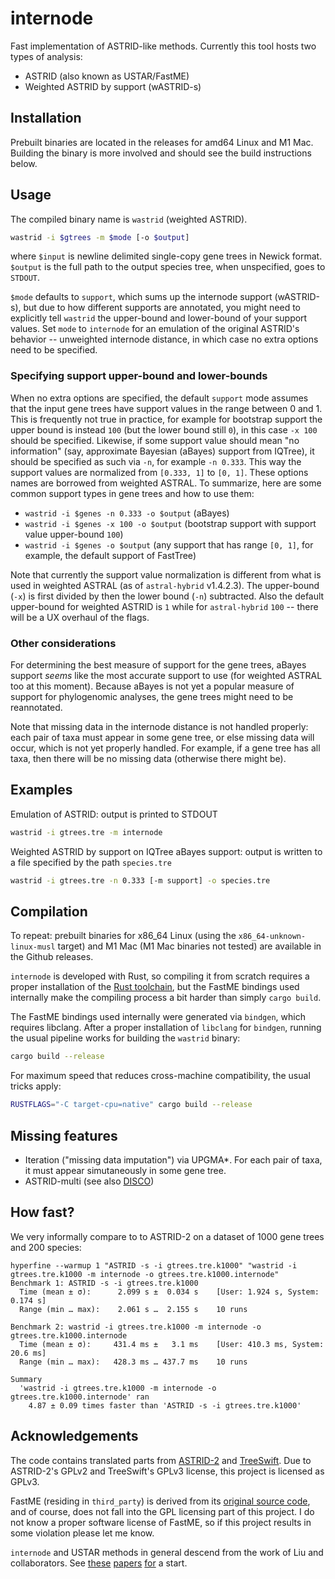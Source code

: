 internode
==================

Fast implementation of ASTRID-like methods. Currently this tool hosts two types of analysis:

 - ASTRID (also known as USTAR/FastME)
 - Weighted ASTRID by support (wASTRID-s)

## Installation

Prebuilt binaries are located in the releases for amd64 Linux and M1 Mac. Building the binary is more involved and should
see the build instructions below.

## Usage

The compiled binary name is `wastrid` (weighted ASTRID).

```bash
wastrid -i $gtrees -m $mode [-o $output]
```

where `$input` is newline delimited single-copy gene trees in Newick format. `$output` is the full path to the output species tree, when unspecified, goes to `STDOUT`.

`$mode` defaults to `support`, which sums up the internode support (wASTRID-s), but due to how different supports are annotated, you might need to explicitly tell `wastrid` the upper-bound and lower-bound of your support values.
Set `mode` to `internode` for an emulation of the original ASTRID's behavior -- unweighted internode distance, in which case no extra options need to be specified.

### Specifying support upper-bound and lower-bounds

When no extra options are specified, the default `support` mode assumes that the input gene trees have support values in the range between 0 and 1. This is frequently not true in practice, for example for bootstrap support the upper bound is instead `100` (but the lower bound still `0`), in this case `-x 100` should be specified. Likewise, if some support value should mean "no information" (say, approximate Bayesian (aBayes) support from IQTree),
it should be specified as such via `-n`, for example `-n 0.333`. This way the support values are normalized from `[0.333, 1]` to `[0, 1]`. These options names are borrowed from weighted ASTRAL. To summarize, here are some common support types in gene trees and how to use them:

 - `wastrid -i $genes -n 0.333 -o $output` (aBayes)
 - `wastrid -i $genes -x 100 -o $output` (bootstrap support with support value upper-bound `100`)
 - `wastrid -i $genes -o $output` (any support that  has range `[0, 1]`, for example, the default support of FastTree)

Note that currently the support value normalization is different from what is used in weighted ASTRAL (as of `astral-hybrid` v1.4.2.3). The upper-bound (`-x`) is first divided by then the lower bound (`-n`) subtracted. Also the default upper-bound for weighted ASTRID is `1` while for `astral-hybrid` `100` -- there will be a UX overhaul of the flags.

### Other considerations

For determining the best measure of support for the gene trees, aBayes support *seems* like the most accurate support to use (for weighted ASTRAL too at this moment). Because aBayes is not yet a popular measure of support for phylogenomic analyses, the gene trees might need to be reannotated.

Note that missing data in the internode distance is not handled properly: each pair of taxa must appear in some gene tree, or else missing data will occur, which is not yet properly handled. For example,
if a gene tree has all taxa, then there will be no missing data (otherwise there might be).

## Examples

Emulation of ASTRID: output is printed to STDOUT

```bash
wastrid -i gtrees.tre -m internode
```

Weighted ASTRID by support on IQTree aBayes support: output is written to a file
specified by the path `species.tre`

```bash
wastrid -i gtrees.tre -n 0.333 [-m support] -o species.tre
```

## Compilation

To repeat: prebuilt binaries for x86_64 Linux (using the `x86_64-unknown-linux-musl` target) and M1 Mac (M1 Mac binaries not tested) are available in the Github releases.

`internode` is developed with Rust, so compiling it from scratch requires a proper installation of the [Rust toolchain](https://www.rust-lang.org/learn/get-started), but the FastME bindings used internally make the compiling process a bit harder than simply `cargo build`.

The FastME bindings used internally were generated via `bindgen`, which
requires libclang. After a proper installation of `libclang` for `bindgen`, running the usual pipeline works for building the `wastrid` binary:

```bash
cargo build --release
```

For maximum speed that reduces cross-machine compatibility, the usual tricks apply:

```bash
RUSTFLAGS="-C target-cpu=native" cargo build --release
```

## Missing features

 - Iteration ("missing data imputation") via UPGMA*. For each pair of taxa, it must appear simutaneously in some gene tree.
 - ASTRID-multi (see also [DISCO](https://github.com/JSdoubleL/DISCO))

## How fast?

We very informally compare to to ASTRID-2 on a dataset of 1000 gene trees and 200 species:

```
hyperfine --warmup 1 "ASTRID -s -i gtrees.tre.k1000" "wastrid -i gtrees.tre.k1000 -m internode -o gtrees.tre.k1000.internode"
Benchmark 1: ASTRID -s -i gtrees.tre.k1000
  Time (mean ± σ):      2.099 s ±  0.034 s    [User: 1.924 s, System: 0.174 s]
  Range (min … max):    2.061 s …  2.155 s    10 runs

Benchmark 2: wastrid -i gtrees.tre.k1000 -m internode -o gtrees.tre.k1000.internode
  Time (mean ± σ):     431.4 ms ±   3.1 ms    [User: 410.3 ms, System: 20.6 ms]
  Range (min … max):   428.3 ms … 437.7 ms    10 runs

Summary
  'wastrid -i gtrees.tre.k1000 -m internode -o gtrees.tre.k1000.internode' ran
    4.87 ± 0.09 times faster than 'ASTRID -s -i gtrees.tre.k1000'
```

## Acknowledgements

The code contains translated parts from [ASTRID-2](https://github.com/pranjalv123/ASTRID) and [TreeSwift](https://github.com/niemasd/TreeSwift). Due to ASTRID-2's GPLv2 and TreeSwift's GPLv3 license, this project is licensed as GPLv3.

FastME (residing in `third_party`) is derived from its
[original source code](https://gite.lirmm.fr/atgc/FastME/), and
of course, does not fall into the GPL licensing part of this project. I do not know a proper software license of FastME, so if this project
results in some violation please let me know.

`internode` and USTAR methods in general descend from the work of Liu and
collaborators. See [these](https://doi.org/10.1093/sysbio/syr027) [papers](https://doi.org/10.1186/1471-2164-16-S10-S3) [for](https://doi.org/10.1109/TCBB.2016.2604812) a start.